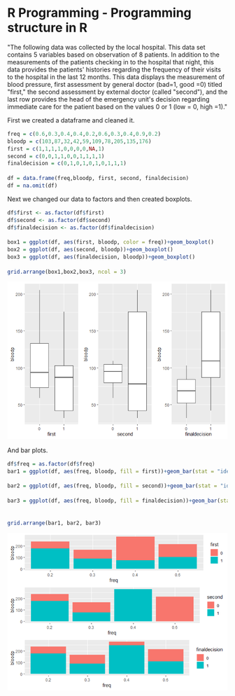 R Programming - Programming structure in R
================

"The following data was collected by the local hospital. This data set contains 5 variables based on observation of 8 patients. In addition to the measurements of the patients checking in to the hospital that night, this data provides the patients' histories regarding the frequency of their visits to the hospital in the last 12 months. This data displays the measurement of blood pressure, first assessment by general doctor (bad=1, good =0) titled "first," the second assessment by external doctor (called "second"), and the last row provides the head of the emergency unit's decision regarding immediate care for the patient based on the values 0 or 1 (low = 0, high =1)."

First we created a dataframe and cleaned it.

``` r
freq = c(0.6,0.3,0.4,0.4,0.2,0.6,0.3,0.4,0.9,0.2)
bloodp = c(103,87,32,42,59,109,78,205,135,176)
first = c(1,1,1,1,0,0,0,0,NA,1)
second = c(0,0,1,1,0,0,1,1,1,1)
finaldecision = c(0,1,0,1,0,1,0,1,1,1)

df = data.frame(freq,bloodp, first, second, finaldecision)
df = na.omit(df)
```

Next we changed our data to factors and then created boxplots.

``` r
df$first <- as.factor(df$first)
df$second <- as.factor(df$second)
df$finaldecision <- as.factor(df$finaldecision)

box1 = ggplot(df, aes(first, bloodp, color = freq))+geom_boxplot()
box2 = ggplot(df, aes(second, bloodp))+geom_boxplot()
box3 = ggplot(df, aes(finaldecision, bloodp))+geom_boxplot()

grid.arrange(box1,box2,box3, ncol = 3)
```

![](Programming-structure-in-R_files/figure-markdown_github/unnamed-chunk-2-1.png)

And bar plots.

``` r
df$freq = as.factor(df$freq)
bar1 = ggplot(df, aes(freq, bloodp, fill = first))+geom_bar(stat = "identity")

bar2 = ggplot(df, aes(freq, bloodp, fill = second))+geom_bar(stat = "identity")

bar3 = ggplot(df, aes(freq, bloodp, fill = finaldecision))+geom_bar(stat = "identity")


grid.arrange(bar1, bar2, bar3)
```

![](Programming-structure-in-R_files/figure-markdown_github/unnamed-chunk-3-1.png)
